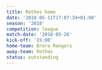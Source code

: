 ```yaml
---
title: Rothes home
date: '2018-05-11T17:07:34+01:00'
season: '2018'
competition: league
match-date: '2018-05-26'
kick-off: '15:00'
home-team: Brora Rangers
away-team: Rothes
status: outstanding
---
```


